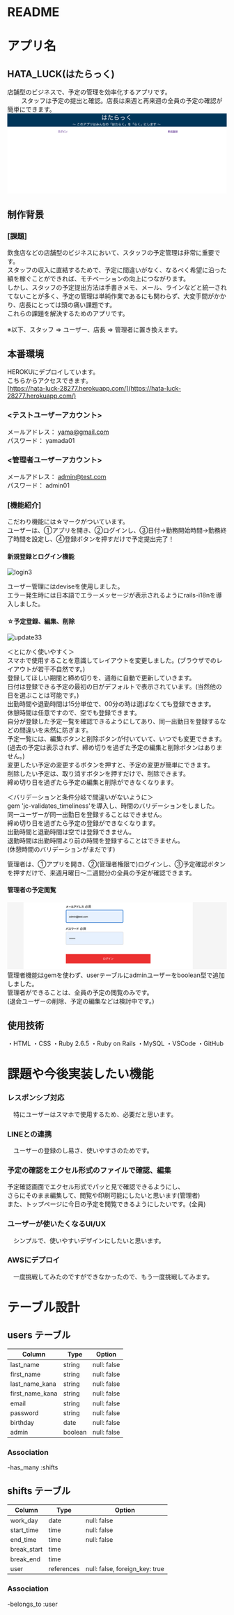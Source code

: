# README

# アプリ名
## HATA_LUCK(はたらっく)
 店舗型のビジネスで、予定の管理を効率化するアプリです。<br> 　
　スタッフは予定の提出と確認。店長は来週と再来週の全員の予定の確認が簡単にできます。<br>
 ![トップページ](182ad83448fd13c5e565b41020c3fbf9.png)

## 制作背景
### [課題]
 飲食店などの店舗型のビジネスにおいて、スタッフの予定管理は非常に重要です。<br>  スタッフの収入に直結するためで、予定に間違いがなく、なるべく希望に沿った額を稼ぐことができれば、モチベーションの向上につながります。<br>しかし、スタッフの予定提出方法は手書きメモ、メール、ラインなどと統一されてないことが多く、予定の管理は単純作業であるにも関わらず、大変手間がかかり、店長にとっては頭の痛い課題です。<br>
 これらの課題を解決するためのアプリです。<br>
 <br>※以下、スタッフ => ユーザー、店長 => 管理者に置き換えます。<br>


## 本番環境 
 HEROKUにデプロイしています。  
 こちらからアクセスできます。  
 [https://hata-luck-28277.herokuapp.com/](https://hata-luck-28277.herokuapp.com/)

### <テストユーザーアカウント>
 メールアドレス： yama@gmail.com  
 パスワード： yamada01

### <管理者ユーザーアカウント>
 メールアドレス： admin@test.com  
 パスワード： admin01
 
### [機能紹介]
こだわり機能には☆マークがついています。<br>
ユーザーは、①アプリを開き、②ログインし、③日付→勤務開始時間→勤務終了時間を設定し、④登録ボタンを押すだけで予定提出完了！
 #### 新規登録とログイン機能
 
 ![login3](https://user-images.githubusercontent.com/66765282/95143324-bc511100-07b0-11eb-8747-6cd6c310385f.gif)
 
 ユーザー管理にはdeviseを使用しました。<br>
 エラー発生時には日本語でエラーメッセージが表示されるようにrails-i18nを導入しました。<br>
 
 #### ☆予定登録、編集、削除
![update33](https://user-images.githubusercontent.com/66765282/95165593-474cfe00-07e7-11eb-91c0-ae3c369fbf45.gif)

 ＜とにかく使いやすく＞<br>
 スマホで使用することを意識してレイアウトを変更しました。(ブラウザでのレイアウトが若干不自然です。)<br>
 登録してほしい期間と締め切りを、週毎に自動で更新していきます。<br>
 日付は登録できる予定の最初の日がデフォルトで表示されています。(当然他の日を選ぶことは可能です。)<br>
 出勤時間や退勤時間は15分単位で、00分の時は選ばなくても登録できます。<br>
 休憩時間は任意ですので、空でも登録できます。<br>
 自分が登録した予定一覧を確認できるようにしてあり、同一出勤日を登録するなどの間違いを未然に防ぎます。<br>
 予定一覧には、編集ボタンと削除ボタンが付いていて、いつでも変更できます。<br>
 (過去の予定は表示されず、締め切りを過ぎた予定の編集と削除ボタンはありません。)<br>
 変更したい予定の変更するボタンを押すと、予定の変更が簡単にできます。<br>
 削除したい予定は、取り消すボタンを押すだけで、削除できます。<br>
 締め切り日を過ぎたら予定の編集と削除ができなくなります。<br>
 
 ＜バリデーションと条件分岐で間違いがないように＞<br>
 gem 'jc-validates_timeliness'を導入し、時間のバリデーションをしました。<br>
 同一ユーザーが同一出勤日を登録することはできません。<br>
 締め切り日を過ぎたら予定の登録ができなくなります。<br>
 出勤時間と退勤時間は空では登録できません。<br>
 退勤時間は出勤時間より前の時間を登録することはできません。<br>
 (休憩時間のバリデーションがまだです)<br>
 

 管理者は、①アプリを開き、②(管理者権限で)ログインし、③予定確認ボタンを押すだけで、来週月曜日〜二週間分の全員の予定が確認できます。
 #### 管理者の予定閲覧
 ![管理者の操作](JSp1oKDMKLQMO1aldTTQ1601861165-1601861354.gif)
 管理者機能はgemを使わず、userテーブルにadminユーザーをboolean型で追加しました。<br>
 管理者ができることは、全員の予定の閲覧のみです。<br>
 (退会ユーザーの削除、予定の編集などは検討中です。)<br>

## 使用技術
・HTML
・CSS
・Ruby 2.6.5
・Ruby on Rails
・MySQL
・VSCode
・GitHub

# 課題や今後実装したい機能
 
### レスポンシブ対応
　特にユーザーはスマホで使用するため、必要だと思います。

### LINEとの連携
　ユーザーの登録のし易さ、使いやすさのためです。

### 予定の確認をエクセル形式のファイルで確認、編集
 予定確認画面でエクセル形式でパッと見で確認できるようにし、<br>
 さらにそのまま編集して、閲覧や印刷可能にしたいと思います(管理者)<br>
 また、トップページに今日の予定を閲覧できるようにしたいです。(全員)<br>
 
### ユーザーが使いたくなるUI/UX
　シンプルで、使いやすいデザインにしたいと思います。

### AWSにデプロイ
　一度挑戦してみたのですができなかったので、もう一度挑戦してみます。

# テーブル設計

## users テーブル
| Column             | Type    | Option      |
| ------------------ | ------- | ----------- |
| last_name          | string  | null: false |
| first_name         | string  | null: false |
| last_name_kana     | string  | null: false |
| first_name_kana    | string  | null: false |
| email              | string  | null: false |
| password           | string  | null: false |
| birthday           | date    | null: false |
| admin              | boolean | null: false |

### Association

-has_many :shifts

## shifts テーブル
| Column        | Type       | Option                         |
| ------------- | ---------- | ------------------------------ |
| work_day      | date       | null: false                    |
| start_time    | time       | null: false                    |
| end_time      | time       | null: false                    |
| break_start   | time       |                                |
| break_end     | time       |                                |
| user          | references | null: false, foreign_key: true |

### Association

-belongs_to :user

